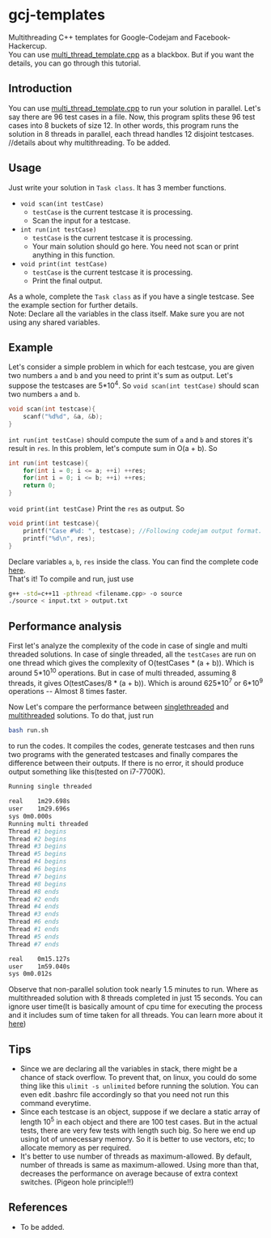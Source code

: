 # gcj-templates
Multithreading C++ templates for Google-Codejam and Facebook-Hackercup.<br>
You can use [multi_thread_template.cpp](https://github.com/FallAndRise/gcj-templates/blob/master/multi_thread_template.cpp) as a blackbox. But if you want the details, you can go through this tutorial.

## Introduction
You can use [multi_thread_template.cpp](https://github.com/FallAndRise/gcj-templates/blob/master/multi_thread_template.cpp) to run your solution in parallel. 
Let's say there are 96 test cases in a file. Now, this program splits these 96 test cases into 8 buckets of size 12. In other words, this program runs the solution in 8 threads in parallel, each thread handles 12 disjoint testcases.<br>
//details about why multithreading. To be added.

## Usage
Just write your solution in `Task class`.
It has 3 member functions.
- `void scan(int testCase)`
  - `testCase` is the current testcase it is processing.
  - Scan the input for a testcase.
- `int run(int testCase)`
  - `testCase` is the current testcase it is processing.
  - Your main solution should go here. You need not scan or print anything in this function.
- `void print(int testCase)`
  - `testCase` is the current testcase it is processing.
  - Print the final output.

As a whole, complete the `Task class` as if you have a single testcase. See the example section for further details.<br>
Note: Declare all the variables in the class itself. Make sure you are not using any shared variables.
## Example
Let's consider a simple problem in which for each testcase, you are given two numbers `a` and `b` and you need to print it's sum as output. Let's suppose the testcases are 5\*10<sup>4</sup>. So `void scan(int testCase)` should scan two numbers `a` and `b`.
```C++
void scan(int testcase){
    scanf("%d%d", &a, &b);
}
```
`int run(int testCase)` should compute the sum of `a` and `b` and stores it's result in `res`. In this problem, let's compute sum in  O(a + b). So
```C++
int run(int testcase){
    for(int i = 0; i <= a; ++i) ++res;
    for(int i = 0; i <= b; ++i) ++res;
    return 0;
}
```
`void print(int testCase)` Print the `res` as output. So
```C++
void print(int testcase){
    printf("Case #%d: ", testcase); //Following codejam output format.
    printf("%d\n", res);
}
```
Declare variables `a`, `b`, `res` inside the class. You can find the complete code [here](https://github.com/FallAndRise/gcj-templates/blob/master/multi_thread_aplusb.cpp).<br>
That's it! To compile and run, just use
```bash
g++ -std=c++11 -pthread <filename.cpp> -o source
./source < input.txt > output.txt
```
## Performance analysis
First let's analyze the complexity of the code in case of single and multi threaded solutions. In case of single threaded, all the `testCases` are run on one thread which gives the complexity of O(testCases \* (a + b)). Which is around 5\*10<sup>10</sup> operations. But in case of multi threaded, assuming 8 threads, it gives O(testCases/8 \* (a + b)). Which is around 625\*10<sup>7</sup> or 6\*10<sup>9</sup> operations -- Almost 8 times faster.

Now Let's compare the performance between [singlethreaded](https://github.com/FallAndRise/gcj-templates/blob/master/single.cpp) and [multithreaded](https://github.com/FallAndRise/gcj-templates/blob/master/multi_thread_aplusb.cpp) solutions. To do that, just run 
```bash
bash run.sh
```
to run the codes. It compiles the codes, generate testcases and then runs two programs with the generated testcases and finally compares the difference between their outputs. If there is no error, it should produce output something like this(tested on i7-7700K).
```bash
Running single threaded

real	1m29.698s
user	1m29.696s
sys	0m0.000s
Running multi threaded
Thread #1 begins
Thread #2 begins
Thread #3 begins
Thread #5 begins
Thread #4 begins
Thread #6 begins
Thread #7 begins
Thread #8 begins
Thread #8 ends
Thread #2 ends
Thread #4 ends
Thread #3 ends
Thread #6 ends
Thread #1 ends
Thread #5 ends
Thread #7 ends

real	0m15.127s
user	1m59.040s
sys	0m0.012s
```
Observe that non-parallel solution took nearly 1.5 minutes to run. Where as multithreaded solution with 8 threads completed in just 15 seconds. You can ignore user time(It is basically amount of cpu time for executing the process and it includes sum of time taken for all threads. You can learn more about it [here](https://stackoverflow.com/questions/556405/what-do-real-user-and-sys-mean-in-the-output-of-time1))

## Tips
- Since we are declaring all the variables in stack, there might be a chance of stack overflow. To prevent that, on linux, you could do some thing like this `ulimit -s unlimited` before running the solution. You can even edit .bashrc file accordingly so that you need not run this command everytime.
- Since each testcase is an object, suppose if we declare a static array of length 10<sup>5</sup> in each object and there are 100 test cases. But in the actual tests, there are very few tests with length such big. So here we end up using lot of unnecessary memory. So it is better to use vectors, etc; to allocate memory as per required.
- It's better to use number of threads as maximum-allowed. By default, number of threads is same as maximum-allowed. Using more than that, decreases the performance on average because of extra context switches. (Pigeon hole principle!!)

## References
- To be added.
